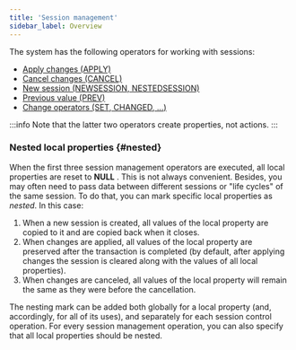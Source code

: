 ```yaml
---
title: 'Session management'
sidebar_label: Overview
---
```


The system has the following operators for working with sessions:

-   [Apply changes (APPLY)](Apply_changes_APPLY_.md)
-   [Cancel changes (CANCEL)](Cancel_changes_CANCEL_.md)
-   [New session (NEWSESSION, NESTEDSESSION)](New_session_NEWSESSION_NESTEDSESSION_.md)
-   [Previous value (PREV)](Previous_value_PREV_.md)
-   [Change operators (SET, CHANGED, ...)](Change_operators_SET_CHANGED_..._.md)


:::info
Note that the latter two operators create properties, not actions.
:::

### Nested local properties {#nested}

When the first three session management operators are executed, all local properties are reset to **NULL** . This is not always convenient. Besides, you may often need to pass data between different sessions or "life cycles" of the same session. To do that, you can mark specific local properties as *nested*. In this case:

1.  When a new session is created, all values of the local property are copied to it and are copied back when it closes.
2.  When changes are applied, all values of the local property are preserved after the transaction is completed (by default, after applying changes the session is cleared along with the values of all local properties).
3.  When changes are canceled, all values of the local property will remain the same as they were before the cancellation.

The nesting mark can be added both globally for a local property (and, accordingly, for all of its uses), and separately for each session control operation. For every session management operation, you can also specify that all local properties should be nested.
